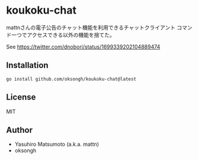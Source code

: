 # koukoku-chat

mattnさんの電子公告のチャット機能を利用できるチャットクライアント
コマンド一つでアクセスできる以外の機能を捨てた。

See https://twitter.com/dnobori/status/1699339202104889474

## Installation

```
go install github.com/oksongh/koukoku-chat@latest
```

## License

MIT

## Author

* Yasuhiro Matsumoto (a.k.a. mattn)
* oksongh
